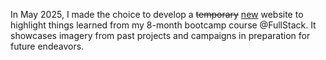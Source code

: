 In May 2025, I made the choice to develop a <del>temporary</del> <ins>new</ins> website to highlight things learned from my 8-month bootcamp course @FullStack. It showcases imagery from past projects and campaigns in preparation for future endeavors.
